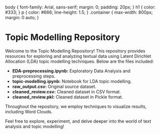   body {
    font-family: Arial, sans-serif;
    margin: 0;
    padding: 20px;
  }
  h1 {
    color: #333;
  }
  p {
    color: #666;
    line-height: 1.5;
  }
  .container {
    max-width: 800px;
    margin: 0 auto;
  }
</style>
</head>
<body>

<div class="container">
  <h1>Topic Modelling Repository</h1>
  <p>Welcome to the Topic Modelling Repository! This repository provides resources for exploring and analyzing textual data using Latent Dirichlet Allocation (LDA) topic modelling techniques. Below are the files included:</p>
  
  <ul>
    <li><strong>EDA-preprocessing.ipynb:</strong> Exploratory Data Analysis and preprocessing steps.</li>
    <li><strong>topic-modelling.ipynb:</strong> Notebook for LDA topic modelling.</li>
    <li><strong>raw_output.csv:</strong> Original source dataset.</li>
    <li><strong>cleaned_review.csv:</strong> Cleaned dataset in CSV format.</li>
    <li><strong>cleaned_review.pkl:</strong> Cleaned dataset in Pickle format.</li>
  </ul>
  
  <p>Throughout the repository, we employ techniques to visualize results, including Word Clouds.</p>
  
  <p>Feel free to explore, experiment, and delve deeper into the world of text analysis and topic modelling!</p>
</div>

</body>
</html>

